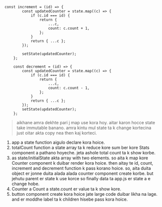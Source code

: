 ```
const increment = (id) => {
        const updatedCounter = state.map((c) => {
            if (c.id === id) {
                return {
                    ...c,
                    count: c.count + 1,
                };
            }
            return { ...c };
        });

        setState(updatedCounter);
    };

    const decrement = (id) => {
        const updatedCounter = state.map((c) => {
            if (c.id === id) {
                return {
                    ...c,
                    count: c.count - 1,
                };
            }
            return { ...c };
        });
        setState(updatedCounter);
    };
```

> aikhane amra dekhte pari j map use kora hoy. aitar karon hocce state take immutable banano. amra kintu mul state ta k change kortecina just oitar akta copy nea then kaj korteci.

1. app a state function aigulo declare kora hoice.
2. totalCount function a state array ta k reduce kore sum ber kore Stats component a pathano hoyeche. jeta ashole total count ta k show korbe.
3. as state/initialState akta array with two elements. so aita k map kore Counter component k duibar render kora hoice. then aitay te id, count, increment and decrement function k pass korano hoice. so, aita duita object er jonne duita alada alada counter component create korbe. but jehutu parent er state k use korce so finally data ta app.js er state a e change hobe.
4. Counter a Count a state.count er value ta k show kore.
5. button component create kora hoice jate large code duibar likha na lage.
   and er moddhe label ta k children hisebe pass kora hoice.

